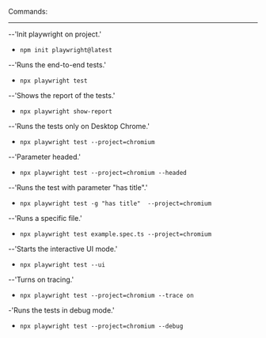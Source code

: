 Commands:

---

--'Init playwright on project.'
- `npm init playwright@latest`

--'Runs the end-to-end tests.'
- `npx playwright test`

--'Shows the report of the tests.'
- `npx playwright show-report`

--'Runs the tests only on Desktop Chrome.'
- `npx playwright test --project=chromium`

--'Parameter headed.'
- `npx playwright test --project=chromium --headed`

--'Runs the test with parameter "has title".'
- `npx playwright test -g "has title"  --project=chromium`

--'Runs a specific file.'
- `npx playwright test example.spec.ts --project=chromium`

--'Starts the interactive UI mode.'
- `npx playwright test --ui`

--'Turns on tracing.'
- `npx playwright test --project=chromium --trace on`

-'Runs the tests in debug mode.'
- `npx playwright test --project=chromium --debug`
